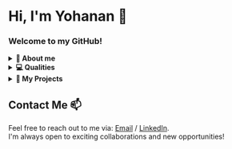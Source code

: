# Hi, I'm Yohanan 👋

### Welcome to my GitHub!

<details>
   <summary>
      <b>👤 About me</b>
   </summary>
</br>
<p>
I'm a 3rd-year computer science student in Ariel university, with a passion for exploring and programming in new technologies. As a software developer, I love creating cool projects and continuously learning in the world of development. Welcome to my GitHub! 
</p>

</details>

<details>
   <summary>
      <b>💻 Qualities</b>
   </summary>
   
   <h3>Language | Framework | Data bases | Tech</h3>
      <ul>
         <li>Development: Python | Java | C | C++ </li>
         <li>WEB development: JavaScript | TypeScript | CSS | HTML</li>
         <li>Frameworks: React | Node.js</li>
         <li>Databases: Firebase | Mongo DB | SQL </li>
          <li>Tools: Git | Postman | Wireshark</li>
      </ul>
      
   <h3>Skills</h3>
      <ul>
         <li>Fullstack Developer</li>
         <li>Back-end</li>
         <li>Front-end</li>
         <li>Solo player</li>
         <li>Team player</li>
         <li>Self earning</li>
         <li>Curiosity and passion</li>
      </ul>
</details>

<details>
   <summary>
      <b>🚀 My Projects</b>
   </summary>
   
   <h3>Here are some of the projects I've been working on:</h3>
   
- [React Projects](https://github.com/yohanankling/FlagsWars): An online board game developed using React, Node.js, TypeScript, Express, Firebase, Firestore, CSS, and Express.
- [Android Projects](https://github.com/yohanankling/Android-studio/tree/main/icebreaker): An Android app developed in Java for group and solo chatting, as well as inviting friends to play tic-tac-toe.
- [Python Projects](https://github.com/yohanankling/python-projects/tree/main/pokemon%20game): A repository for learning and practicing graph algorithms like Dijkstra's algorithm and TSP. I've implemented a Pokémon game where agents need to collect as many Pokémon as possible on the graph using Dijkstra's shortest path algorithm.
- [Java Projects](https://github.com/yohanankling/java-projects): A repository for learning and practicing Java. I've implemented various graph algorithms with a GUI for graph operations and a chat application using TSP and using UDP for file transfer.
</details>


## Contact Me 📫
Feel free to reach out to me via:
[Email](mailto:yohanankli@gmail.com) / [LinkedIn](https://www.linkedin.com/in/yohanan-kling/).
</br>
I'm always open to exciting collaborations and new opportunities!
